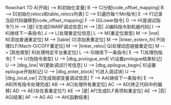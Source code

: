flowchart TD
    A[开始] --> B[初始化变量]
    B --> C[分配code_offset_mapping]
    B --> D[初始化relocs和table_relocs列表]
    C --> E[遍历每个Mir指令]
    E --> F[记录当前代码偏移到code_offset_mapping]
    F --> G[Lower指令]
    G --> H{是调试指令?}
    H --> |是| I[生成DWARF调试信息]
    H --> |否| J[编码指令到机器代码]
    I --> K[继续下一条指令]
    J --> L[处理重定位信息]
    L --> M{重定位类型}
    M --> |inst| N[添加普通重定位]
    M --> |table| O[添加表重定位]
    M --> |linker_extern_fn| P[处理ELF/Mach-O/COFF重定位]
    M --> |linker_reloc| Q[处理动态链接重定位]
    M --> |其他类型| R[处理特定平台重定位]
    L --> S[继续下一条指令]
    E --> T[处理伪指令]
    T --> U{伪指令类型}
    U --> |dbg_prologue_end| V[设置prologue结束标记]
    U --> |dbg_line| W[更新调试行号信息]
    U --> |dbg_epilogue_begin| X[设置epilogue开始标记]
    U --> |dbg_enter_block| Y[进入调试块]
    U --> |dbg_local_var| Z[生成局部变量调试信息]
    T --> AA[继续下一条指令]
    E --> AB[所有指令处理完成]
    AB --> AC[处理所有重定位]
    AC --> AD[修正代码中的偏移]
    AD --> AE{存在表重定位?}
    AE --> |是| AF[生成ELF表项和重定位]
    AE --> |否| AG[结束]
    AF --> AG
    AG --> AH[函数结束]
